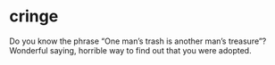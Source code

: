 # cringe
Do you know the phrase “One man’s trash is another man’s treasure”? Wonderful saying, horrible way to find out that you were adopted.
